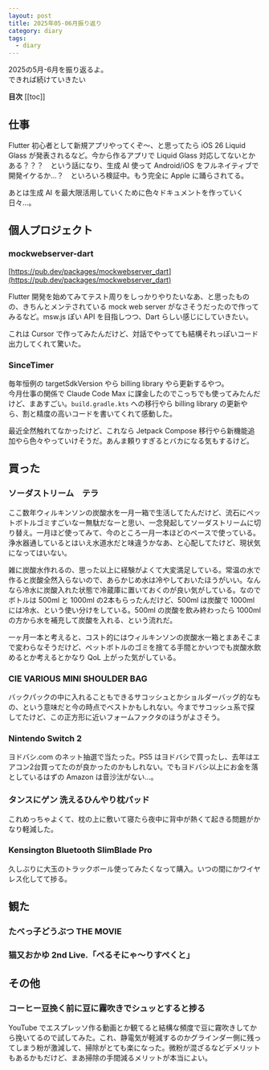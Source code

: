 ```yaml
---
layout: post
title: 2025年05-06月振り返り
category: diary
tags:
  - diary
---
```


2025の5月-6月を振り返るよ。  
できれば続けていきたい

**目次**
[[toc]]

## 仕事

Flutter 初心者として新規アプリやってくぞ〜、と思ってたら iOS 26 Liquid Glass が発表されるなど。今から作るアプリで Liquid Glass 対応してないとかある？？？　という話になり、生成 AI 使って Android/iOS をフルネイティブで開発イケるか…？　といろいろ検証中。もう完全に Apple に踊らされてる。

あとは生成 AI を最大限活用していくために色々ドキュメントを作っていく日々…。

## 個人プロジェクト

### mockwebserver-dart

[https://pub.dev/packages/mockwebserver_dart](https://pub.dev/packages/mockwebserver_dart)

Flutter 開発を始めてみてテスト周りをしっかりやりたいなあ、と思ったものの、きちんとメンテされている mock web server がなさそうだったので作ってみるなど。msw.js ぽい API を目指しつつ、Dart らしい感じにしていきたい。

これは Cursor で作ってみたんだけど、対話でやってても結構それっぽいコード出力してくれて驚いた。

### SinceTimer

毎年恒例の targetSdkVersion やら billing library やら更新するやつ。  
今月仕事の関係で Claude Code Max に課金したのでこっちでも使ってみたんだけど、まあすごい。`build.gradle.kts` への移行やら billing library の更新やら、割と精度の高いコードを書いてくれて感動した。

最近全然触れてなかったけど、これなら Jetpack Compose 移行やら新機能追加やら色々やっていけそうだ。あんま頼りすぎるとバカになる気もするけど。


## 買った

### ソーダストリーム　テラ

<VPAmazonGoods
  :detail='{"title":"[公式] ソーダストリーム TERRA(テラ) スターターキット ブラック 公式特典 0.5Lボトル ｜マシン本体 60L ガス1本 ボトル2本 (1.0L＆特典 0.5L) ｜ 炭酸水メーカー 電源不要 カートリッジ不要 ガスシリンダー式 ボトル＆ガスの着脱ワンタッチ 食洗器対応ボトル 炭酸メーカー ソーダメーカー 炭酸水 強炭酸 Soda stream","maker":"sodastream","asin":"B0DLKBRS4Z","imageUrl":"https://m.media-amazon.com/images/I/51TbL2GRBYL._AC_SX679_.jpg"}'
  />

ここ数年ウィルキンソンの炭酸水を一月一箱で生活してたんだけど、流石にペットボトルゴミすごいなー無駄だなーと思い、一念発起してソーダストリームに切り替え。一月ほど使ってみて、今のところ一月一本ほどのペースで使っている。浄水器通しているとはいえ水道水だと味違うかなあ、と心配してたけど、現状気になってはいない。

雑に炭酸水作れるの、思った以上に経験がよくて大変満足している。常温の水で作ると炭酸全然入らないので、あらかじめ水は冷やしておいたほうがいい。なんなら冷水に炭酸入れた状態で冷蔵庫に置いておくのが良い気がしている。なのでボトルは 500ml と 1000ml の2本もらったんだけど、500ml は炭酸で 1000ml には冷水、という使い分けをしている。500ml の炭酸を飲み終わったら 1000ml の方から水を補充して炭酸を入れる、という流れだ。

一ヶ月一本と考えると、コスト的にはウィルキンソンの炭酸水一箱とまあそこまで変わらなそうだけど、ペットボトルのゴミを捨てる手間とかいつでも炭酸水飲めるとか考えるとかなり QoL 上がった気がしている。

### CIE VARIOUS MINI SHOULDER BAG

<VPAmazonGoods
  :detail='{"title":"[シー] VARIOUS MINI SHOULDER-01 ショルダーバッグ 021803","maker":"CIE","asin":"B07NDQ2PBF","imageUrl":"https://m.media-amazon.com/images/I/51Swgu7YV6L._AC_SY695_.jpg"}' />

バックパックの中に入れることもできるサコッシュとかショルダーバッグ的なもの、という意味だと今の時点でベストかもしれない。今までサコッシュ系で探してたけど、この正方形に近いフォームファクタのほうがよさそう。

### Nintendo Switch 2

ヨドバシ.com のネット抽選で当たった。PS5 はヨドバシで買ったし、去年はエアコン2台買ってたのが良かったのかもしれない。でもヨドバシ以上にお金を落としているはずの Amazon は音沙汰がない…。

### タンスにゲン 洗えるひんやり枕パッド

<VPAmazonGoods
  :detail='{"title":"タンスのゲン 敷きパッド 【-8.2℃ 瞬間冷却】56×31㎝ 冷却 夏 ひんやりマット ひんやり敷きパッド マット 枕パッド 19000001(92695)","maker":"タンスのゲン","asin":"B09XMF6W1J","imageUrl":"https://m.media-amazon.com/images/I/81tFoqFX77L._AC_SX679_.jpg"}'
  />

これめっちゃよくて、枕の上に敷いて寝たら夜中に背中が熱くて起きる問題がかなり軽減した。

### Kensington Bluetooth SlimBlade Pro

<VPAmazonGoods
  :detail='{"title":"【Amazon.co.jp 限定】Kensington ケンジントン Bluetooth SlimBlade Pro トラックボール K72085JP グレー","maker":"Kensington","asin":"B0C5QP55YX","imageUrl":"https://m.media-amazon.com/images/I/71NH+QoJ0nL._AC_SX679_.jpg"}'
  />

久しぶりに大玉のトラックボール使ってみたくなって購入。いつの間にかワイヤレス化してて捗る。


## 観た

### たべっ子どうぶつ THE MOVIE

### 猫又おかゆ 2nd Live.「ぺるそにゃ～りすぺくと」

## その他

### コーヒー豆挽く前に豆に霧吹きでシュッとすると捗る

YouTube でエスプレッソ作る動画とか観てると結構な頻度で豆に霧吹きしてから挽いてるので試してみた。これ、静電気が軽減するのかグラインダー側に残ってしまう粉が激減して、掃除がとても楽になった。微粉が混ざるなどデメリットもあるかもだけど、まあ掃除の手間減るメリットが本当によい。
